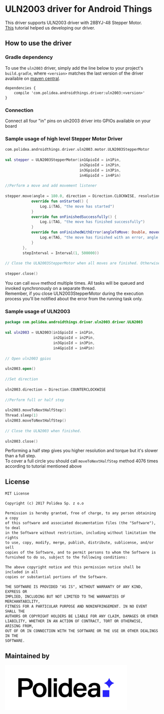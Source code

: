 ULN2003 driver for Android Things
================================

This driver supports ULN2003 driver with 28BYJ-48 Stepper Motor.<br/>
[This](http://42bots.com/tutorials/28byj-48-stepper-motor-with-uln2003-driver-and-arduino-uno/) tutorial helped us developing our driver.

How to use the driver
---------------------

### Gradle dependency

To use the `uln2003` driver, simply add the line below to your project's `build.gradle`,
where `<version>` matches the last version of the driver available on [maven central](https://mvnrepository.com/search?q=polidea).

```
dependencies {
    compile 'com.polidea.androidthings.driver:uln2003:<version>'
}
```

### Connection
Connect all four "in" pins on uln2003 driver into GPIOs available on your board

### Sample usage of high level Stepper Motor Driver

```kotlin
com.polidea.androidthings.driver.uln2003.motor.ULN2003StepperMotor

val stepper = ULN2003StepperMotor(in1GpioId = in1Pin,
                                  in2GpioId = in2Pin,
                                  in3GpioId = in3Pin,
                                  in4GpioId = in4Pin)
                                  
//Perform a move and add movement listener

stepper.move(angle = 180.0, direction = Direction.CLOCKWISE, resolution = Resolution.HALF, movementListener = object : OnMoveFinishedListener {
            override fun onStarted() {
                Log.i(TAG, "the move has started")
            }
            override fun onFinishedSuccessfully() {
                Log.i(TAG, "the move has finished successfully")
            }
            override fun onFinishedWithError(angleToMove: Double, movedAngle: Double, exception: Exception) {
                Log.e(TAG, "the move has finished with an error, angle to move: {$angleToMove}  moved angle: {$movedAngle}")
            }
        },
        stepInterval = Interval(1, 500000))
        
// Close the ULN2003StepperMotor when all moves are finished. Otherwise close() will terminate current and pending moves. 

stepper.close()
```

You can call `move` method multiple times. All tasks will be queued and invoked synchronously on a separate thread.<br/>
Remember, if you close ULN2003StepperMotor during the execution process you'll be notified about the error from the running task only.

### Sample usage of ULN2003

```kotlin
package com.polidea.androidthings.driver.uln2003.driver.ULN2003

val uln2003 = ULN2003(in1GpioId = in1Pin,
                      in2GpioId = in2Pin,
                      in3GpioId = in3Pin,
                      in4GpioId = in4Pin)
                      
// Open uln2003 gpios

uln2003.open()

//Set direction

uln2003.direction = Direction.COUNTERCLOCKWISE

//Perform full or half step

uln2003.moveToNextHalfStep()
Thread.sleep(1)
uln2003.moveToNextHalfStep()

// Close the ULN2003 when finished. 

uln2003.close()
```

Performing a half step gives you higher resolution and torque but it's slower than a full step.<br/>
To cover a full circle you should call `moveToNextHalfStep` method 4076 times according to tutorial mentioned above 

## License

    MIT License
    
    Copyright (c) 2017 Polidea Sp. z o.o
    
    Permission is hereby granted, free of charge, to any person obtaining a copy
    of this software and associated documentation files (the "Software"), to deal
    in the Software without restriction, including without limitation the rights
    to use, copy, modify, merge, publish, distribute, sublicense, and/or sell
    copies of the Software, and to permit persons to whom the Software is
    furnished to do so, subject to the following conditions:
    
    The above copyright notice and this permission notice shall be included in all
    copies or substantial portions of the Software.
    
    THE SOFTWARE IS PROVIDED "AS IS", WITHOUT WARRANTY OF ANY KIND, EXPRESS OR
    IMPLIED, INCLUDING BUT NOT LIMITED TO THE WARRANTIES OF MERCHANTABILITY,
    FITNESS FOR A PARTICULAR PURPOSE AND NONINFRINGEMENT. IN NO EVENT SHALL THE
    AUTHORS OR COPYRIGHT HOLDERS BE LIABLE FOR ANY CLAIM, DAMAGES OR OTHER
    LIABILITY, WHETHER IN AN ACTION OF CONTRACT, TORT OR OTHERWISE, ARISING FROM,
    OUT OF OR IN CONNECTION WITH THE SOFTWARE OR THE USE OR OTHER DEALINGS IN THE
    SOFTWARE.



## Maintained by

[![Polidea](https://raw.githubusercontent.com/Polidea/RxAndroidBle/master/site/polidea_logo.png "Tailored software services including concept, design, development and testing")](http://www.polidea.com)
